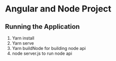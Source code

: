 # Angular and Node  Project


## Running the Application

1. Yarn install
2. Yarn serve
3. Yarn buildNode for building node api
4. node server.js to run node api
